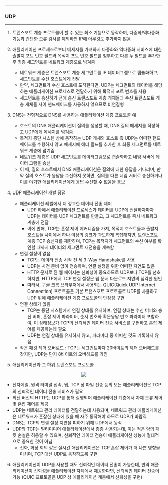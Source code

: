 -----
### UDP
-----
1. 트랜스포트 계층 프로토콜이 할 수 있는 최소 기능으로 동작하며, 다중화/역다중화 기능과 간단한 오류 검사를 제외하면 IP에 아무것도 추가하지 않음
2. 애플리케이션 프로세스로부터 메세지를 가져와서 다중화와 역다중화 서비스에 대한 출발지 포트 번호 필드와 목적지 포트 번호 필드를 첨부하고 다른 두 필드를 추가한 후 최종 세그먼트를 네트워크 계층으로 넘겨줌
   - 네트워크 계층은 트랜스포트 계층 세그먼트를 IP 데이터그램으로 캡슐화하고, 세그먼트를 수신 호스트에게 전달
   - 만약, 세그먼트가 수신 호스트에 도착한다면, UDP는 세그먼트의 데이터를 해당하는 애플리케이션 프로세스로 전달하기 위해 목적지 포트 번호를 사용
   - 세그먼트를 송신하기 전에 송신 트랜스포트 계층 개체들과 수신 트랜스포트 게층 개체들 사이 핸드쉐이크를 사용하지 않으므로 비연결형

3. DNS는 전형적으로 DNS를 사용하는 애플리케이션 계층 프로토콜 예
   - 호스트의 DNS 애플리케이션이 질의를 생성할 때, DNS 질의 메세지를 작성하고 UDP에게 메세지를 넘겨줌
   - 목적지 종단 시스템 상에 동작하는 UDP 개체와 호스트 측 UDP는 어떠한 핸드쉐이크를 수행하지 않고 메세지에 헤더 필드를 추가한 후 최종 세그먼트를 네트워크 계층에 넘겨줌
   - 네트워크 계층은 UDP 세그먼트를 데이터그램으로 캡슐화하고 네임 서버에 데이터 그램을 송신
   - 이 때, 질의 호스트에서 DNS 애플리케이션은 질의에 대한 응답을 기다리며, 만약 질의 호스트가 응답을 수신하지 못하면, 질의를 다른 네임 서버로 송신하거나 이를 야기한 애플리케이션에게 응답 수신할 수 없음을 통보

4. UDP 애플리케이션 개발 장점
   - 애플리케이션 레벨에서 더 정교한 데이터 전송 제어
     + UDP 하에서 애플리케이션 프로세스가 데이터를 UDP에 전달하자마자 UDP는 데이터를 UDP 세그먼트를 만들고, 그 세그먼트를 즉시 네트워크 계층에 전달
     + 이에 반해, TCP는 혼잡 제어 메커니즘을 가져, 목적지 호스트들과 출발지 호스트들 사이에서 하나 이상의 링크가 과도하게 복잡해지면, 트랜스포트 계층 TCP 송신자를 제한하며, TCP는 목적지가 세그먼트의 수신 여부를 확인할 때까지 데이터의 세그먼트 재전송을 게속함
   - 연결 설정이 없음
     + TCP는 데이터 전송 시작 전 세 3-Way Handshake를 사용
     + UDP는 사전 준비 없이 전송하며, 연결 설정을 위한 어떠한 지연도 없음
     + HTTP 문서로 된 웹 페이지는 신뢰성이 중요하므로 UDP보다 TCP를 선호하지만, HTTP에서 TCP 연결 설정은 웹 문서 다운로드 지연의 심각한 원인
     + 따라서, 구글 크롬 브라우저에서 사용되는 QUIC(Quick UDP Internet Connection) 프로토콜은 기본 트랜스포트 프로토콜로 UDP를 사용하고 UDP 위에 애플리케이션 게층 프로토콜의 안정성 구현
   - 연결 상태가 없음
     + TCP는 종단 시스템에서 연결 상태를 유지하며, 연결 상태는 수신 버퍼와 송신 버퍼, 혼잡 제어 파라미터, 순서 번호와 확은응답 번호 파라미터 포함하여, 이 상태정보가 TCP의 신뢰적인 데이터 전송 서비스를 구현하고 혼잡 제어를 제공하는데 필요
     + UDP는 연결 상태를 유지하지 않고, 파라미터 중 어떠한 것도 기록하지 않음
   - 작은 패킷 헤더 오버로드 : TCP는 세그먼트마다 20바이트의 헤더 오버헤드를 갖지만, UDP는 단지 8바이트의 오버헤드를 가짐

5. 애플리케이션과 그 하위 트랜스포트 프로토콜
<div align="center">
<img src="https://github.com/user-attachments/assets/3aa56a9e-98f7-474d-a383-3a6cae56528f">
</div>

  - 전자메일, 원격 터미널 접속, 웹, TCP 상 파일 전송 등의 모든 애플리케이션은 TCP의 신뢰적인 데이터 전송 서비스가 필요
  - 최선 버전의 HTTP는 UDP를 통해 실행되어 애플리케이션 계층에서 자체 오류 제어 및 혼잡 제어를 제공
  - UDP는 네트워크 관리 데이터를 전달하는데 사용되며, 네트워크 관리 애플리케이션은 네트워크가 혼잡한 상태에 있을 때 자주 동작해야 하므로 UDP가 바람직
  - DNS는 TCP의 연결 설정 지연을 피하기 위해 UDP에서 동작
  - UDP와 TCP는 멀티미디어 애플리케이션에서 종종 사용되는데, 이는 적은 양의 패킷 손설은 허용할 수 있으며, 신뢰적인 데이터 전송이 애플리케이션 성능에 절대적으로 중요한 것이 아님
    + 전화, 화상 회의 같은 실시간 애플리케이션은 TCP 혼잡 제어가 더 나쁜 영향을 미치며, TCP 대신 UDP로 동작하도록 구현

6. 애플리케이션이 UDP를 사용할 때도 신뢰적인 데이터 전송이 가능한데, 만약 애플리케이션이 신뢰성을 애플리케이션 자체에서 제공한다면, 신뢰적인 데이터 전송이 가능 (QUIC 프로토콜은 UDP 상 애플리케이션 계층에서 신뢰성을 구현)
